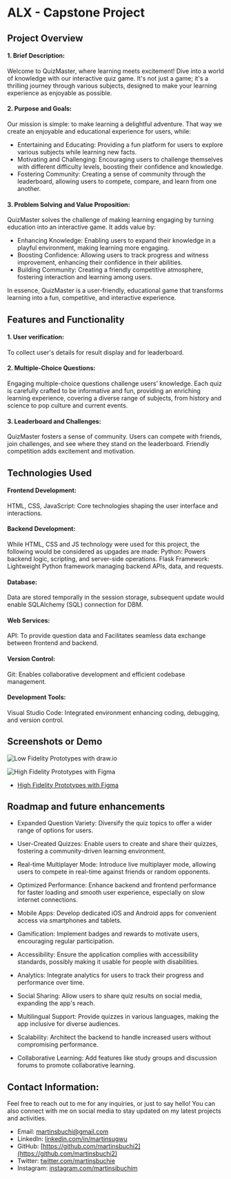 # ALX - Capstone Project

## Project Overview

 #### 1. Brief Description:

Welcome to QuizMaster, where learning meets excitement! Dive into a world of knowledge with our interactive quiz game. It's not just a game; it's a thrilling journey through various subjects, designed to make your learning experience as enjoyable as possible.

#### 2. Purpose and Goals:
Our mission is simple: to make learning a delightful adventure. That way we create an enjoyable and educational experience for users, while:

* Entertaining and Educating: Providing a fun platform for users to explore various subjects while learning new facts.
* Motivating and Challenging: Encouraging users to challenge themselves with different difficulty levels, boosting their confidence and knowledge.
* Fostering Community: Creating a sense of community through the leaderboard, allowing users to compete, compare, and learn from one another.

#### 3. Problem Solving and Value Proposition:

QuizMaster solves the challenge of making learning engaging by turning education into an interactive game. It adds value by:

* Enhancing Knowledge: Enabling users to expand their knowledge in a playful environment, making learning more engaging.
* Boosting Confidence: Allowing users to track progress and witness improvement, enhancing their confidence in their abilities.
* Building Community: Creating a friendly competitive atmosphere, fostering interaction and learning among users.

In essence, QuizMaster is a user-friendly, educational game that transforms learning into a fun, competitive, and interactive experience.


## Features and Functionality

#### 1. User verification:
To collect user's details for result display and for leaderboard.

#### 2. Multiple-Choice Questions:
Engaging multiple-choice questions challenge users’ knowledge. Each quiz is carefully crafted to be informative and fun, providing an enriching learning experience, covering a diverse range of subjects, from history and science to pop culture and current events.


#### 3. Leaderboard and Challenges:
QuizMaster fosters a sense of community. Users can compete with friends, join challenges, and see where they stand on the leaderboard. Friendly competition adds excitement and motivation.


 
## Technologies Used

#### Frontend Development:

HTML, CSS, JavaScript: Core technologies shaping the user interface and interactions.

#### Backend Development:

While HTML, CSS and JS technology were used for this project, the following would be considered as upgades are made:
Python: Powers backend logic, scripting, and server-side operations.
Flask Framework: Lightweight Python framework managing backend APIs, data, and requests.

 #### Database:

Data are stored temporally in the session storage, subsequent update would enable SQLAlchemy (SQL) connection for DBM.

 #### Web Services:

API: To provide question data and Facilitates seamless data exchange between frontend and backend.


 #### Version Control:

Git: Enables collaborative development and efficient codebase management.

 #### Development Tools:

Visual Studio Code: Integrated environment enhancing coding, debugging, and version control.

## Screenshots or Demo

![Low Fidelity Prototypes with draw.io](dist/images/quizgame.drawio.png)


![High Fidelity Prototypes with Figma](dist/images/quizgame.figma.png)

* [High Fidelity Prototypes with Figma](https://www.figma.com/file/kF0tH3hpaWHbna6z5zHDkO/Untitled?type=design&node-id=0%3A1&mode=design&t=FCvUuSDdqP4W8e09-1)

## Roadmap and future enhancements

* Expanded Question Variety: Diversify the quiz topics to offer a wider range of options for users.

* User-Created Quizzes: Enable users to create and share their quizzes, fostering a community-driven learning environment.

* Real-time Multiplayer Mode: Introduce live multiplayer mode, allowing users to compete in real-time against friends or random opponents.

* Optimized Performance: Enhance backend and frontend performance for faster loading and smooth user experience, especially on slow internet connections.

* Mobile Apps: Develop dedicated iOS and Android apps for convenient access via smartphones and tablets.

* Gamification: Implement badges and rewards to motivate users, encouraging regular participation.

* Accessibility: Ensure the application complies with accessibility standards, possibly making it usable for people with disabilities.

* Analytics: Integrate analytics for users to track their progress and performance over time.

* Social Sharing: Allow users to share quiz results on social media, expanding the app's reach.

* Multilingual Support: Provide quizzes in various languages, making the app inclusive for diverse audiences.

* Scalability: Architect the backend to handle increased users without compromising performance.

* Collaborative Learning: Add features like study groups and discussion forums to promote collaborative learning.


## Contact Information:

Feel free to reach out to me for any inquiries, or just to say hello! You can also connect with me on social media to stay updated on my latest projects and activities.

* Email: [martinsbuchi@gmail.com](martinsbuchi@gmail.com)
* LinkedIn: [linkedin.com/in/martinsugwu](linkedin.com/in/martinsugwu)
* GitHub: [https://github.com/martinsbuchi2](https://github.com/martinsbuchi2)
* Twitter: [twitter.com/martinsbuchie](twitter.com/martinsbuchie)
* Instagram: [instagram.com/martinsibuchim](instagram.com/martinsibuchim)


